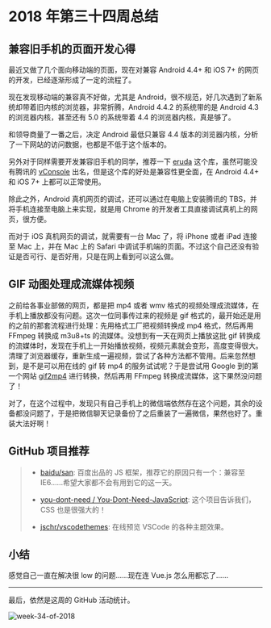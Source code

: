# 2018 年第三十四周总结

## 兼容旧手机的页面开发心得

最近又做了几个面向移动端的页面，现在对兼容 Android 4.4+ 和 iOS 7+ 的网页的开发，已经逐渐形成了一定的流程了。

现在发现移动端的兼容真不好做，尤其是 Android，很不规范，好几次遇到了新系统却带着旧内核的浏览器，非常折腾，Android 4.4.2 的系统带的是 Android 4.3 的浏览器内核，甚至还有 5.0 的系统带着 4.4 的浏览器内核，真是够了。

和领导商量了一番之后，决定 Android 最低只兼容 4.4 版本的浏览器内核，分析了一下网站的访问数据，也都是不低于这个版本的。

另外对于同样需要开发兼容旧手机的同学，推荐一下 [eruda](https://github.com/liriliri/eruda) 这个库，虽然可能没有腾讯的 [vConsole](https://github.com/Tencent/vConsole) 出名，但是这个库的好处是兼容性更全面，在 Android 4.4+ 和 iOS 7+ 上都可以正常使用。

除此之外，Android 真机网页的调试，还可以通过在电脑上安装腾讯的 TBS，并将手机连接至电脑上来实现，就是用 Chrome 的开发者工具直接调试真机上的网页，很方便。

而对于 iOS 真机网页的调试，就需要有一台 Mac 了，将 iPhone 或者 iPad 连接至 Mac 上，并在 Mac 上的 Safari 中调试手机端的页面。不过这个自己还没有验证是否可行、是否好用，只是在网上看到可以这么做。

## GIF 动图处理成流媒体视频

之前给各事业部做的网页，都是把 mp4 或者 wmv 格式的视频处理成流媒体，在手机上播放都没有问题。这次一位同事传过来的视频是 gif 格式的，最开始还是用的之前的那套流程进行处理：先用格式工厂把视频转换成 mp4 格式，然后再用 FFmpeg 转换成 m3u8+ts 的流媒体。没想到有一天在网页上播放这批 gif 转换成的流媒体时，发现在手机上一开始播放视频，视频元素就会变形，高度变得很大。清理了浏览器缓存，重新生成一遍视频，尝试了各种方法都不管用。后来忽然想到，是不是可以用在线的 gif 转 mp4 的服务试试呢？于是尝试用 Google 到的第一个网站 [gif2mp4](http://gif-2-mp4.com/) 进行转换，然后再用 FFmpeg 转换成流媒体，这下果然没问题了！

对了，在这个过程中，发现只有自己手机上的微信端依然存在这个问题，其余的设备都没问题了，于是把微信聊天记录备份了之后重装了一遍微信，果然也好了。重装大法好啊！

## GitHub 项目推荐

> - [baidu/san](https://github.com/baidu/san): 百度出品的 JS 框架，推荐它的原因只有一个：兼容至 IE6……希望大家都不会有用到它的这一天。
>
> - [you-dont-need / You-Dont-Need-JavaScript](https://github.com/you-dont-need/You-Dont-Need-JavaScript): 这个项目告诉我们，CSS 也是很强大的！
>
> - [jschr/vscodethemes](https://github.com/jschr/vscodethemes): 在线预览 VSCode 的各种主题效果。

## 小结

感觉自己一直在解决很 low 的问题……现在连 Vue.js 怎么用都忘了……

---

最后，依然是这周的 GitHub 活动统计。

![week-34-of-2018](http://owve9bvtw.bkt.clouddn.com/FinTyNKsla_NT99h_XZshrLmzvkr)
